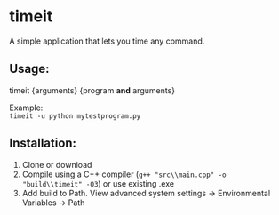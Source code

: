 # timeit
A simple application that lets you time any command.

## Usage:
timeit {arguments} {program **and** arguments}  

Example:  
`timeit -u python mytestprogram.py`  


## Installation:
1. Clone or download
2. Compile using a C++ compiler (`g++ "src\\main.cpp" -o "build\\timeit" -O3`) or use existing .exe
3. Add build to Path. View advanced system settings -> Environmental Variables -> Path
